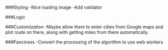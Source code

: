 ###Styling
-Nice loading image
-Add validator

###Logic




###Customization
-Maybe allow them to enter cities from Google maps and plot route on there, along with getting miles from there automatically.


###Fanciness
-Convert the processing of the algorithm to use web workers



